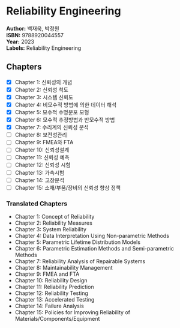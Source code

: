 # Reliability Engineering
**Author:** 백재욱, 박정원 <br/>
**ISBN:** 9788920044557 <br/>
**Year:** 2023 <br/>
**Labels:** Reliability Engineering

## Chapters
- [x] Chapter 1: 신뢰성의 개념
- [x] Chapter 2: 신뢰성 척도
- [x] Chapter 3: 시스템 신뢰도
- [x] Chapter 4: 비모수적 방법에 의한 데이터 해석
- [x] Chapter 5: 모수적 수명분포 모형
- [x] Chapter 6: 모수적 추정방법과 반모수적 방법
- [x] Chapter 7: 수리계의 신뢰성 분석
- [ ] Chapter 8: 보전성관리
- [ ] Chapter 9: FMEA와 FTA
- [ ] Chapter 10: 신뢰성설계
- [ ] Chapter 11: 신뢰성 예측
- [ ] Chapter 12: 신뢰성 시험
- [ ] Chapter 13: 가속시험
- [ ] Chapter 14: 고장분석
- [ ] Chapter 15: 소재/부품/장비의 신뢰성 향상 정책

### Translated Chapters
- Chapter 1: Concept of Reliability  
- Chapter 2: Reliability Measures  
- Chapter 3: System Reliability  
- Chapter 4: Data Interpretation Using Non-parametric Methods  
- Chapter 5: Parametric Lifetime Distribution Models  
- Chapter 6: Parametric Estimation Methods and Semi-parametric Methods  
- Chapter 7: Reliability Analysis of Repairable Systems  
- Chapter 8: Maintainability Management  
- Chapter 9: FMEA and FTA  
- Chapter 10: Reliability Design  
- Chapter 11: Reliability Prediction  
- Chapter 12: Reliability Testing  
- Chapter 13: Accelerated Testing  
- Chapter 14: Failure Analysis  
- Chapter 15: Policies for Improving Reliability of Materials/Components/Equipment
